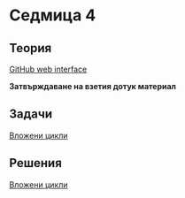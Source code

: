 Седмица 4
=================================

Теория
------
[GitHub web interface](TODO)

**Затвърждаване на взетия дотук материал**

Задачи
------
[Вложени цикли](../tasks/nested_loops.md)

Решения
-------
[Вложени цикли](../solutions/nested_loops)